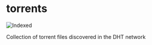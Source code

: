 torrents 
========
![Indexed](https://img.shields.io/badge/indexed-126447-blue)

Collection of torrent files discovered in the DHT network
